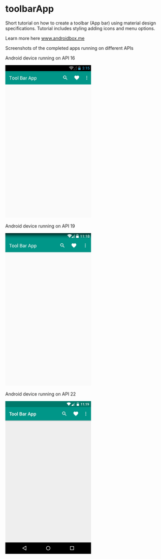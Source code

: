 # toolbarApp
Short tutorial on how to create a toolbar (App bar) using material design specifications. Tutorial includes styling adding icons and menu options.

Learn more here www.androidbox.me

Screenshots of the completed apps running on different APIs

Android device running on API 16

![alt text](https://github.com/steve1rm/toolbarApp/blob/master/screenshotAPI16.png "Android device running on API 16")


Android device running on API 19

![alt text](https://github.com/steve1rm/toolbarApp/blob/master/screenshotAPI19.png "Android device running on API 19")


Android device running on API 22

![alt text](https://github.com/steve1rm/toolbarApp/blob/master/screenshotAPI22.png "Android device running on API 22")

